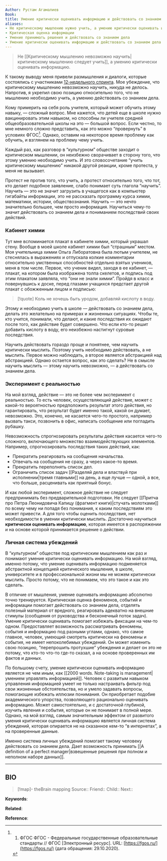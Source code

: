 ```yaml
---
Author: Рустам Агамалиев
Book: 
title: Умение критически оценивать информацию и действовать со знанием дела
aliases:
- Не критическому мышлению нужно учить, а умению критически оценивать информацию
- Критическая оценка информации
- Умение принимать решения и действовать со знанием дела
- Умение критически оценивать информацию и действовать со знанием дела
---
```


>Не [[Критическому мышлению невозможно научить|критическому мышлению следует учить]], а умению критически оценивать информацию.

К такому выводу меня привели размышления и диалоги, которые состоялись с участниками [12-недельного спринта](https://sprint.mnogosdelal.ru/). Мое убеждение, что критическому мышлению невозможно научить, никуда не делось. Напротив, я укрепил свою позицию относительно того, что не мышлению необходимо учить, а умению действовать со знанием дела.

Кому примерить на себя роль учителя, который может обучить этому навыку, — сложный вопрос. Мне кажется, что детей еще в школе нужно вакцинировать этим навыком, но способны ли учителя средней общеобразовательной школы на это — большой вопрос. Если честно, то мне немного сложно представить, как это можно “провернуть” в условиях ФГОС[^1]. Однако, оставим на некоторое время проблему как обучить, и взглянем на проблему чему учить.

Каждый раз, как разговор в “культурном” обществе заходит о критическом мышлении, он неизбежно сворачивает в сторону того, что этому умению необходимо учить. И это словосочетание “учить критическому мышлению” никакой другой реакции, кроме протеста, у меня не вызывает.

Протест не против того, что учить, а протест относительно того, что тот, кто делает подобное заявление, слабо понимает суть глагола “научить”. Научить — это не значит загрузить в учащегося как в компьютер гигабайты информации, это не рассказать программу курса химии, математики, истории, обществознания. Научить — это нечто значительно большее, чем просто информация. Научиться чему-то значит действовать со знанием дела и пониманием последствий своих действий.

### Кабинет химии

Тут мне вспоминается плакат в кабинете химии, который украшал стену. Вообще в моей школе кабинет химии был “страшным” местом. Моя учительница химии Ольга Либоратовна была лютым учителем, не стеснялась в выражениях и отпускала колкие комментарии относительно умственных способностей отдельно взятых учеников, меня в том числе. Первое, что ученик видел, заходя в ее кабинет, — плакат, на котором была изображена толпа скелетов, и подпись под этим плакатом заявляла, что “они не знали химии”. Пройдя в класс и повернувшись к доске, перед глазами учащихся предстает другой плакат с обожженным лицом и подписью:

> [!quote]
> Коль не хочешь быть уродом, добавляй кислоту в воду.

Этому и необходимо учить в школе — действовать со знанием дела, делать это желательно на примерах и жизненных ситуациях. Чтобы те, кто учится, понимали, что делают, и какие последствия их ожидают после того, как действие будет совершено. Что если кто-то решит добавить кислоту в воду, его неизбежно настигнут суровые последствия.

Научить действовать гораздо проще и понятнее, чем научить критически мыслить. Поэтому учить необходимо действовать, а не мыслить. Первое можно наблюдать, а второе является абстракцией над абстракцией. Однако остается вопрос, как это сделать? Не в смысле научить мыслить — этому научить невозможно, — а действовать со знанием дела.

### Эксперимент с реальностью

На мой взгляд, действие — это не более чем эксперимент с реальностью. То есть человек, осуществляющий действие, может с какой-то вероятностью предположить результат этого действия, но гарантировать, что результат будет именно такой, какой он думает, невозможно. Это, конечно, не касается чего-то простого, например вызвать такси, позвонить в офис, написать сообщение или погладить рубашку.

Невозможность спрогнозировать результаты действия касается чего-то сложного, включающего множество взаимодействующих элементов. Например, спрогнозировать последствия таких действий, как:

- Прекратить реагировать на сообщения начальства.
- Отвечать на сообщения не сразу, а через какое-то время.
- Прекратить переполнять список дел.
- Ограничить список задач [[Разделяй дела и властвуй при исполнении|тремя главными]] на день, а еще лучше — одной, а все, что больше, расценивать как приятный бонус.

И как любой эксперимент, сложное действие не следует предпринимать без предварительной подготовки. Не следует [[Притча про Петра Леонидовича Капицу (фрагмент книги)|стучать молотками]] по всему чему ни попадя без понимания, к каким последствиям это может привести. А для того чтобы оценить последствия, нет необходимости в умении критически мыслить. Достаточно научиться **критически оценивать информацию**, которая имеется в распоряжении и на основе которой принимается решение о действии.

### Личная система убеждений

В “культурном” обществе под критическим мышлением как раз и понимают умение критически оценивать информацию. На мой взгляд, именно потому, что умение оценивать информацию подменяется абстрактной концепцией критического мышления, в школе, университете и в профессиональной жизни мы не можем критически мыслить. Просто потому, что не понимаем, что это такое и как это сделать.

В отличие от мышления, умение оценивать информацию абсолютно точно тренируется. Критическая оценка феноменов, событий и информации помогает действовать со знанием дела, отделять полезный материал от вредного, реагировать адекватно на внешние стимулы (сообщения от руководства и бесконечный поток задач). Умение критически оценивать помогает избежать фиксации на чем-то одном. Предоставляет возможность рассматривать феномены, события и информацию под разными углами, однако, что самое главное, человек, умеющий смотреть критически на феномены и события, не имеет непоколебимых убеждений. Он может изменить свою позицию, “перепрошить протухшие” убеждения и делает он это не потому, что кто-то что-то где-то сказал, а на основе проверенных им фактов и данных.

По большому счету, умение критически оценивать информацию является не чем иным, как [[2000 words. Note-taking is management|умением управлять информацией]]. Человек с развитым навыком управления информацией умеет не только настраивать фильтр под свои жизненные обстоятельства, но и умело задавать вопросы, помогающие избежать иллюзии понимания. Он приобретает подобие академического упорства, позволяющего рационально оценивать информацию. Может самостоятельно, и с достаточной глубиной, изучить явления и события, которые он не понимает в полной мере. Однако, на мой взгляд, самым значительным эффектом от развитого умения критически оценивать информацию является личная система убеждений, которая опирается не на сказанное кем-то “в интернетах”, а на проверенные данные.

Именно система личных убеждений помогает такому человеку действовать со знанием дела. Дает возможность принимать [[A definition of a perfect manager|взвешенные решения при полном и неполном наборе данных]].


***
## BIO
> [!map]- theBrain mapping
> Source::
> Friend::
> Child::
> Next::

**Keywords**:

**Related**:

**Reference**: 

[^1]: 1. ФГОС ФГОС - Федеральные государственные образовательные стандарты // ФГОС [Электронный ресурс]. URL: [https://fgos.ru/](https://fgos.ru/) (дата обращения: 29.10.2020).